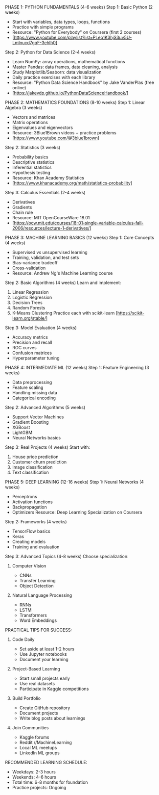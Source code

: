 PHASE 1: PYTHON FUNDAMENTALS (4-6 weeks)
Step 1: Basic Python (2 weeks)
- Start with variables, data types, loops, functions
- Practice with simple programs
- Resource: "Python for Everybody" on Coursera (first 2 courses)
- [https://www.youtube.com/playlist?list=PLeo1K3hjS3uv5U-Lmlnucd7gqF-3ehIh0]

Step 2: Python for Data Science (2-4 weeks)
- Learn NumPy: array operations, mathematical functions
- Master Pandas: data frames, data cleaning, analysis
- Study Matplotlib/Seaborn: data visualization
- Daily practice exercises with each library
- Resource: "Python Data Science Handbook" by Jake VanderPlas (free online)
- [https://jakevdp.github.io/PythonDataScienceHandbook/]

PHASE 2: MATHEMATICS FOUNDATIONS (8-10 weeks)
Step 1: Linear Algebra (3 weeks)
- Vectors and matrices
- Matrix operations
- Eigenvalues and eigenvectors
- Resource: 3Blue1Brown videos + practice problems
- [https://www.youtube.com/@3blue1brown]

Step 2: Statistics (3 weeks)
- Probability basics
- Descriptive statistics
- Inferential statistics
- Hypothesis testing
- Resource: Khan Academy Statistics
- [https://www.khanacademy.org/math/statistics-probability]

Step 3: Calculus Essentials (2-4 weeks)
- Derivatives
- Gradients
- Chain rule
- Resource: MIT OpenCourseWare 18.01
- [https://ocw.mit.edu/courses/18-01-single-variable-calculus-fall-2006/resources/lecture-1-derivatives/]

PHASE 3: MACHINE LEARNING BASICS (12 weeks)
Step 1: Core Concepts (4 weeks)
- Supervised vs unsupervised learning
- Training, validation, and test sets
- Bias-variance tradeoff
- Cross-validation
- Resource: Andrew Ng's Machine Learning course

Step 2: Basic Algorithms (4 weeks)
Learn and implement:
1. Linear Regression
2. Logistic Regression
3. Decision Trees
4. Random Forests
5. K-Means Clustering
Practice each with scikit-learn
[https://scikit-learn.org/stable/]

Step 3: Model Evaluation (4 weeks)
- Accuracy metrics
- Precision and recall
- ROC curves
- Confusion matrices
- Hyperparameter tuning

PHASE 4: INTERMEDIATE ML (12 weeks)
Step 1: Feature Engineering (3 weeks)
- Data preprocessing
- Feature scaling
- Handling missing data
- Categorical encoding

Step 2: Advanced Algorithms (5 weeks)
- Support Vector Machines
- Gradient Boosting
- XGBoost
- LightGBM
- Neural Networks basics

Step 3: Real Projects (4 weeks)
Start with:
1. House price prediction
2. Customer churn prediction
3. Image classification
4. Text classification

PHASE 5: DEEP LEARNING (12-16 weeks)
Step 1: Neural Networks (4 weeks)
- Perceptrons
- Activation functions
- Backpropagation
- Optimizers
Resource: Deep Learning Specialization on Coursera

Step 2: Frameworks (4 weeks)
- TensorFlow basics
- Keras
- Creating models
- Training and evaluation

Step 3: Advanced Topics (4-8 weeks)
Choose specialization:
1. Computer Vision
   - CNNs
   - Transfer Learning
   - Object Detection

2. Natural Language Processing
   - RNNs
   - LSTM
   - Transformers
   - Word Embeddings

PRACTICAL TIPS FOR SUCCESS:
1. Code Daily
   - Set aside at least 1-2 hours
   - Use Jupyter notebooks
   - Document your learning

2. Project-Based Learning
   - Start small projects early
   - Use real datasets
   - Participate in Kaggle competitions

3. Build Portfolio
   - Create GitHub repository
   - Document projects
   - Write blog posts about learnings

4. Join Communities
   - Kaggle forums
   - Reddit r/MachineLearning
   - Local ML meetups
   - LinkedIn ML groups

RECOMMENDED LEARNING SCHEDULE:
- Weekdays: 2-3 hours
- Weekends: 4-6 hours
- Total time: 6-8 months for foundation
- Practice projects: Ongoing
